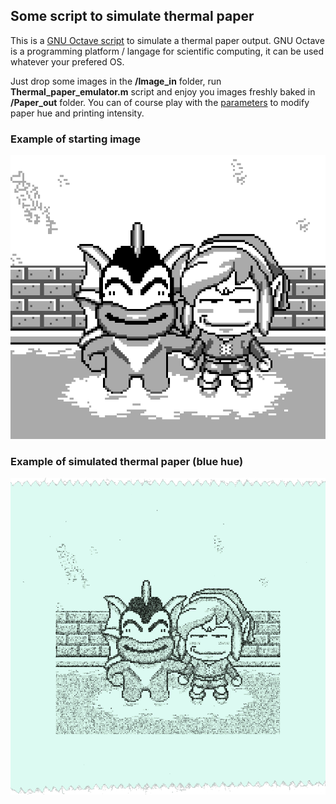 ## Some script to simulate thermal paper

This is a [GNU Octave script](https://octave.org/) to simulate a thermal paper output. GNU Octave is a programming platform / langage for scientific computing, it can be used whatever your prefered OS.

Just drop some images in the **/Image_in** folder, run **Thermal_paper_emulator.m** script and enjoy you images freshly baked in **/Paper_out** folder. You can of course play with the [parameters](https://github.com/Raphael-Boichot/The-TinyGB-Printer/blob/11cf0198a5f711a38a46dcad767c037ce5f8676b/SD/Paper_emulator/Thermal_paper_emulator.m#L9) to modify paper hue and printing intensity.

### Example of starting image
![alt](/SD/Paper_emulator/Image_in/0001839.png)

### Example of simulated thermal paper (blue hue)
![alt](/SD/Paper_emulator/Paper_out/printerPaper-dark8-0001839.png)
